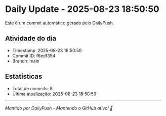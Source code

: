 # Daily Update - 2025-08-23 18:50:50

Este é um commit automático gerado pelo DailyPush.

## Atividade do dia
- Timestamp: 2025-08-23 18:50:50
- Commit ID: f6edf354
- Branch: main

## Estatísticas
- Total de commits: 6
- Última atualização: 2025-08-23 18:50:50

---
*Mantido por DailyPush - Mantendo o GitHub ativo! 🚀*
